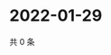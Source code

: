 # 2022-01-29

共 0 条

<!-- BEGIN WEIBO -->
<!-- 最后更新时间 Sat Jan 29 2022 08:47:19 GMT+0800 (China Standard Time) -->

<!-- END WEIBO -->
